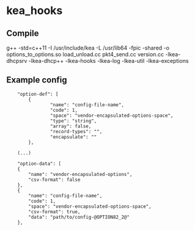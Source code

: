 # kea_hooks

## Compile
g++ -std=c++11 -I /usr/include/kea -L /usr/lib64 -fpic -shared -o options_to_options.so load_unload.cc pkt4_send.cc version.cc -lkea-dhcpsrv -lkea-dhcp++ -lkea-hooks -lkea-log -lkea-util -lkea-exceptions


## Example config

```
	"option-def": [
       	{
       	        "name": "config-file-name",
       	        "code": 1,
       	        "space": "vendor-encapsulated-options-space",
       	        "type": "string",
       	        "array": false,
       	        "record-types": "",
       	        "encapsulate": ""
       	},

	(...)
  
	"option-data": [
	{
		"name": "vendor-encapsulated-options",
		"csv-format": false
	},
	{
		"name": "config-file-name",
		"code": 1,
		"space": "vendor-encapsulated-options-space",
		"csv-format": true,
		"data": "path/to/config-@OPTION82_2@"
	},

```
